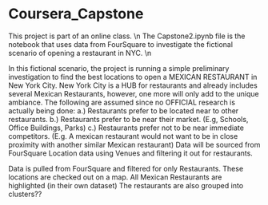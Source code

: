 # Coursera_Capstone
This project is part of an online class. \n
The Capstone2.ipynb file is the notebook that uses data from FourSquare to investigate the fictional scenario of opening a restaurant in NYC. \n

In this fictional scenario, the project is running a simple preliminary investigation to find the best locations to open a MEXICAN RESTAURANT in New York City. New York City is a HUB for restaurants and already includes several Mexican Restaurants, however, one more will only add to the unique ambiance. The following are assumed since no OFFICIAL research is actually being done:
a.) Restaurants prefer to be located near to other restaurants.
b.) Restaurants prefer to be near their market. (E.g, Schools, Office Buildings, Parks)
c.) Restaurants prefer not to be near immediate competitors. (E.g. A mexican restaurant would not want to be in close proximity with another similar Mexican restaurant)
Data will be sourced from FourSquare Location data using Venues and filtering it out for restaurants.

Data is pulled from FourSquare and filtered for only Restaurants.
These locations are checked out on a map.
All Mexican Restaurants are highlighted (in their own dataset)
The restaurants are also grouped into clusters??
